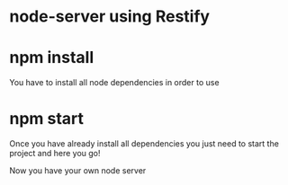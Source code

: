 # node-server using Restify

# npm install

You have to install all node dependencies in order to use

# npm start

Once you have already install all dependencies you just need to start the project and here you go!

Now you have your own node server
